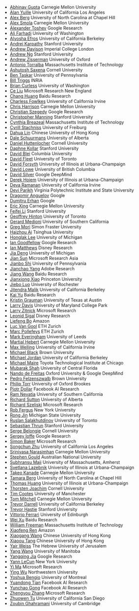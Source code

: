 - [Abhinav Gupta](http://www.cs.cmu.edu/~abhinavg/) Carnegie Mellon University
- [Alan Yuille](http://www.stat.ucla.edu/~yuille/) University of California Los Angeles
- [Alex Berg](http://acberg.com/) University of North Carolina at Chapel Hill
- [Alex Smola](http://alex.smola.org/) Carnegie Mellon University
- [Alexander Toshev](http://research.google.com/pubs/AlexanderToshev.html) Google Research
- [Ali Farhadi](http://homes.cs.washington.edu/~ali/) University of Washington
- [Alyosha Efros](http://www.cs.cmu.edu/~efros/) University of California Berkeley
- [Andrej Karpathy](http://cs.stanford.edu/people/karpathy/) Stanford University
- [Andrew Davison](http://www.doc.ic.ac.uk/~ajd/) Imperial College London
- [Andrew Ng](http://cs.stanford.edu/people/ang/) Stanford University
- [Andrew Zisserman](http://www.robots.ox.ac.uk/~az/) University of Oxford
- [Antonio Torralba](http://web.mit.edu/torralba/www/) Massachusetts Institute of Technology
- [Ashutosh Saxena](http://www.cs.cornell.edu/~asaxena/) Cornell University
- [Ben Taskar](http://homes.cs.washington.edu/~taskar/) University of Pennsylvania
- [Bill Triggs](http://lear.Inrialpes.fr/people/triggs/) INRIA
- [Brian Curless](http://homes.cs.washington.edu/~curless/) University of Washington
- [Ce Liu](http://people.csail.mit.edu/celiu/) Microsoft Research New England
- [Chang Huang](https://www.linkedin.com/pub/chang-huang/47/188/834) Baidu Research
- [Charless Fowlkes](http://www.ics.uci.edu/~fowlkes/) University of California Irvine
- [Chris Harrison](http://www.chrisharrison.net/index.php/Research/Welcome) Carnegie Mellon University
- [Christian Szegedy](http://research.google.com/pubs/ChristianSzegedy.html) Google Research
- [Christopher Manning](http://nlp.stanford.edu/manning/) Stanford University
- [Cynthia Breazeal](http://web.media.mit.edu/~cynthiab/) Massachusetts Institute of Technology
- [Cyrill Stachniss](http://www.informatik.uni-freiburg.de/~stachnis/) University of Freiburg
- [Dahua Lin](http://dahua.me/) Chinese University of Hong Kong
- [Dale Schuurmans](http://webdocs.cs.ualberta.ca/~dale/) University of Alberta
- [Daniel Huttenlocher](http://tech.cornell.edu/people/dan-huttenlocher) Cornell University
- [Daphne Kollar](http://ai.stanford.edu/~koller/) Stanford University
- [David Blei](http://www.cs.columbia.edu/~blei/) Columbia University
- [David Fleet](http://www.cs.toronto.edu/~fleet/) University of Toronto
- [David Forsyth](http://luthuli.cs.uiuc.edu/~daf/) University of Illinois at Urbana-Champaign
- [David Lowe](http://www.cs.ubc.ca/~lowe/) University of British Columbia
- [David Silver](http://www0.cs.ucl.ac.uk/staff/D.Silver/web/Home.html) Google DeepMind
- [Derek Hoiem](http://www.cs.uiuc.edu/~dhoiem/) University of Illinois at Urbana-Champaign
- [Deva Ramanan](http://www.ics.uci.edu/~dramanan/) University of California Irvine
- [Devi Parikh](https://filebox.ece.vt.edu/~parikh/) Virginia Polytechnic Institute and State University
- [Dragomir Anguelov](http://ai.stanford.edu/~drago/) Google
- [Dumitru Erhan](http://www.dumitru.ca/) Google
- [Eric Xing](http://www.cs.cmu.edu/~epxing/) Carnegie Mellon University
- [Feifei Li](http://vision.stanford.edu/index.html) Stanford University
- [Geoffrey Hinton](https://www.cs.toronto.edu/~hinton/) University of Toronto
- [Gerard Medioni](http://iris.usc.edu/people/medioni/) University of Southern California
- [Greg Mori](http://www.cs.sfu.ca/~mori/) Simon Fraster University
- [Haizhou Ai](http://media.cs.tsinghua.edu.cn/~ahz/) Tsinghua University
- [Honglak Lee](http://web.eecs.umich.edu/~honglak/) University of Michigan
- [Ian Goodfellow](http://www-etud.iro.umontreal.ca/~goodfeli/) Google Research
- [Ian Matthews](http://www.iainm.com/iainm/Home.html) Disney Research
- [Jia Deng](http://web.eecs.umich.edu/~jiadeng/) University of Michigan
- [Jian Sun](http://research.microsoft.com/en-us/people/jiansun/) Microsoft Research Asia
- [Jianbo Shi](http://www.cis.upenn.edu/~jshi/) University of Pennsylvania
- [Jianchao Yang](http://www.ifp.illinois.edu/~jyang29/) Adobe Research
- [Jiang Wang](http://users.eecs.northwestern.edu/~jwa368/) Baidu Research
- [Jianxiong Xiao](http://www.cs.princeton.edu/~xj/) Princeton University
- [Jiebo Luo](http://www.cs.rochester.edu/u/jluo/) University of Rochester
- [Jitendra Malik](http://www.cs.berkeley.edu/~malik/) University of California Berkeley
- [Kai Yu](http://www.dbs.ifi.lmu.de/~yu_k/) Baidu Research
- [Kristin Grauman](http://www.cs.utexas.edu/~grauman/) University of Texas at Austin
- [Larry Davis](http://www.umiacs.umd.edu/~lsd/) University of Maryland College Park
- [Larry Zitnick](http://research.microsoft.com/en-us/people/larryz/) Microsoft Research
- [Leonid Sigal](http://cs.brown.edu/~ls/) Disney Research
- [Liefeng Bo](http://homes.cs.washington.edu/~lfb/) Amazon
- [Luc Van Gool](http://www.vision.ee.ethz.ch/members/get_member.cgi?id=1) ETH Zurich
- [Marc Pollefeys](http://www.inf.ethz.ch/personal/pomarc/) ETH Zurich
- [Mark Everingham](http://www.comp.leeds.ac.uk/me/) University of Leeds
- [Martial Hebert](http://www.cs.cmu.edu/~hebert/) Carnegie Mellon University
- [Max Welling](https://www.ics.uci.edu/~welling/) University of California Irvine
- [Michael Black](http://cs.brown.edu/~black/) Brown University
- [Michael Jordan](http://www.cs.berkeley.edu/~jordan/) University of California Berkeley
- [Michael Maire](http://ttic.uchicago.edu/~mmaire/) Toyota Technological Institute at Chicago
- [Mubarak Shah](http://crcv.ucf.edu/people/faculty/shah.html) University of Central Florida
- [Nando de Freitas](http://www.cs.ox.ac.uk/people/nando.defreitas/) Oxford University & Google DeepMind
- [Pedro Felzenszwalb](http://cs.brown.edu/~pff/) Brown University
- [Philip Torr](http://cms.brookes.ac.uk/staff/PhilipTorr/) University of Oxford Brookes
- [Piotr Dollar](https://pdollar.github.io/) Facebook AI Research
- [Ram Nevatia](http://iris.usc.edu/people/nevatia/) University of Southern California
- [Richard Sutton](http://incompleteideas.net/sutton/) University of Alberta
- [Richard Szeliski](http://research.microsoft.com/en-us/um/people/szeliski/) Microsoft Research
- [Rob Fergus](http://cs.nyu.edu/~fergus/pmwiki/pmwiki.php) New York University
- [Rong Jin](http://www.cse.msu.edu/~rongjin/) Michigan State University
- [Ruslan Salakhutdinov](http://www.cs.toronto.edu/~rsalakhu/) University of Toronto
- [Sebastian Thrun](http://robots.stanford.edu/) Stanford University
- [Serge Belongie](http://vision.cornell.edu/se3/people/serge-belongie/) Cornell University
- [Sergey Ioffe](https://www.linkedin.com/pub/sergey-ioffe/1/882/175) Google Research
- [Simon Baker](http://research.microsoft.com/en-us/people/sbaker/) Microsoft Research
- [Songchun Zhu](http://www.stat.ucla.edu/~sczhu/) University of California Los Angeles
- [Srinivasa Narasimhan](http://www.cs.cmu.edu/~srinivas/) Carnegie Mellon University
- [Stephen Gould](http://users.cecs.anu.edu.au/~sgould/) Australian National University
- [Subhransu Maji](http://people.cs.umass.edu/~smaji/) University of Massachusetts, Amherst
- [Svetlana Lazebnik](http://www.cs.illinois.edu/homes/slazebni/) University of Illinois at Urbana-Champaign
- [Takeo Kanade](http://www.ri.cmu.edu/person.html?person_id=136) Carnegie Mellon University
- [Tamara Berg](http://www.tamaraberg.com/) University of North Carolina at Chapel Hill
- [Thomas Huang](http://www.ece.illinois.edu/directory/profile.asp?t-huang1) University of Illinois at Urbana-Champaign
- [Thorsten Joachim](http://www.cs.cornell.edu/People/tj/) Cornell University
- [Tim Cootes](http://personalpages.manchester.ac.uk/staff/timothy.f.cootes/) University of Manchester
- [Tom Mitchell](http://www.cs.cmu.edu/~tom/) Carnegie Mellon University
- [Trevor Darrell](http://www.eecs.berkeley.edu/~trevor/) University of California Berkeley
- [Trevor Hastie](http://www.stanford.edu/~hastie/) Stanford University
- [Vittorio Ferrari](http://homepages.inf.ed.ac.uk/vferrari/) University of Edinburgh
- [Wei Xu](https://www.linkedin.com/in/emailweixu) Baidu Research
- [William Freeman](http://people.csail.mit.edu/billf/) Massachusetts Institute of Technology
- [Xiaofeng Ren](http://homes.cs.washington.edu/~xren/) Amazon
- [Xiaogang Wang](http://www.ee.cuhk.edu.hk/~xgwang/) Chinese University of Hong Kong
- [Xiaoou Tang](http://www.ie.cuhk.edu.hk/people/xotang.shtml) Chinese University of Hong Kong
- [Yair Weiss](http://www.cs.huji.ac.il/~yweiss/) The Hebrew University of Jerusalem 
- [Yang Wang](http://www.cs.umanitoba.ca/~ywang/) University of Manitoba
- [Yangqing Jia](http://daggerfs.com/) Google Research
- [Yann LeCun](http://yann.lecun.com/) New York University
- [Yi Ma](http://yima.csl.illinois.edu/) Microsoft Research
- [Ying Wu](http://www.ece.northwestern.edu/~yingwu/) Northwestern University
- [Yoshua Bengio](http://www.iro.umontreal.ca/~bengioy/yoshua_en/index.html) University of Montreal
- [Yuandong Tian](http://www.cs.cmu.edu/~./yuandong/) Facebook AI Research
- [Yunchao Gong](http://www.unc.edu/~yunchao/) Facebook AI Research
- [Zhengyou Zhang](http://research.microsoft.com/en-us/um/people/zhang/) Microsoft Research
- [Zhuowen Tu](http://pages.ucsd.edu/~ztu/) University of California San Diego
- [Zoubin Ghahramani](http://mlg.eng.cam.ac.uk/zoubin/) University of Cambridge